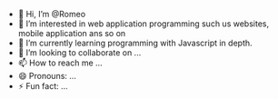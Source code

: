 - 👋 Hi, I’m @Romeo
- 👀 I’m interested in web application programming such us websites, mobile application ans so on
- 🌱 I’m currently learning programming with Javascript in depth. 
- 💞️ I’m looking to collaborate on ...
- 📫 How to reach me ...
- 😄 Pronouns: ...
- ⚡ Fun fact: ...

<!---
Romeo769/Romeo769 is a ✨ special ✨ repository because its `README.md` (this file) appears on your GitHub profile.
You can click the Preview link to take a look at your changes.
--->
